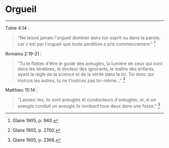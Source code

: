 # Orgueil

***

Tobie 4:14 :

> "Ne laisse jamais l'orgueil dominer dans ton esprit ou dans ta parole; car c'est par l'orgueil que toute perdition a pris commencement." [^1]

[^1]: Glaire 1905, p. 940.

Romains 2:19-21 :

> "Tu te flattes d'être le guide des aveugles, la lumière de ceux qui sont dans les ténèbres, le docteur des ignorants, le maître des enfants, ayant la règle de la science et de la vérité dans la loi. Toi donc qui instruis les autres, tu ne t'instruis pas toi-même..." [^2]

[^2]: Glaire 1905, p. 2700.

Matthieu 15:14 :

> "Laissez-les; ils sont aveugles et conducteurs d'aveugles; or, si un aveugle conduit un aveugle ils tombent tous deux dans une fosse." [^3]

[^3]: Glaire 1905, p. 2366.


